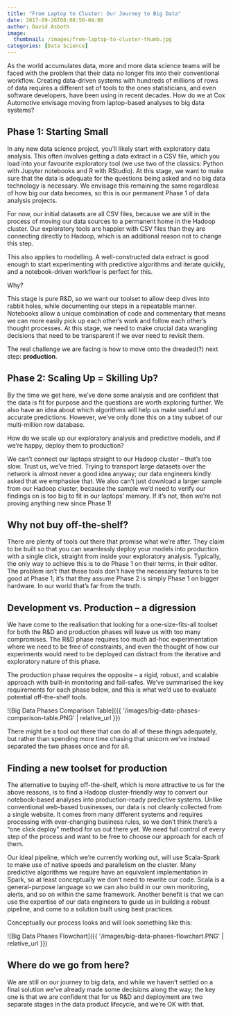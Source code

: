 ```yaml
---
title: "From Laptop to Cluster: Our Journey to Big Data"
date: 2017-09-26T08:08:50-04:00
author: David Asboth
image:
  thumbnail: /images/from-laptop-to-cluster-thumb.jpg
categories: [Data Science]
---
```


As the world accumulates data, more and more data science teams will be faced with the problem that their data no longer fits into their conventional workflow. Creating data-driven systems with hundreds of millions of rows of data requires a different set of tools to the ones statisticians, and even software developers, have been using in recent decades. How do we at Cox Automotive envisage moving from laptop-based analyses to big data systems?

## Phase 1: Starting Small

In any new data science project, you’ll likely start with exploratory data analysis. This often involves getting a data extract in a CSV file, which you load into your favourite exploratory tool (we use two of the classics: Python with Jupyter notebooks and R with RStudio). At this stage, we want to make sure that the data is adequate for the questions being asked and no big data technology is necessary. We envisage this remaining the same regardless of how big our data becomes, so this is our permanent Phase 1 of data analysis projects.

For now, our initial datasets are all CSV files, because we are still in the process of moving our data sources to a permanent home in the Hadoop cluster. Our exploratory tools are happier with CSV files than they are connecting directly to Hadoop, which is an additional reason not to change this step.

This also applies to modelling. A well-constructed data extract is good enough to start experimenting with predictive algorithms and iterate quickly, and a notebook-driven workflow is perfect for this.

Why?

This stage is pure R&D, so we want our toolset to allow deep dives into rabbit holes, while documenting our steps in a repeatable manner. Notebooks allow a unique combination of code and commentary that means we can more easily pick up each other’s work and follow each other’s thought processes. At this stage, we need to make crucial data wrangling decisions that need to be transparent if we ever need to revisit them.

The real challenge we are facing is how to move onto the dreaded(?) next step: **production**.

## Phase 2: Scaling Up = Skilling Up?

By the time we get here, we’ve done some analysis and are confident that the data is fit for purpose and the questions are worth exploring further. We also have an idea about which algorithms will help us make useful and accurate predictions. However, we’ve only done this on a tiny subset of our multi-million row database.

How do we scale up our exploratory analysis and predictive models, and if we’re happy, deploy them to production?

We can’t connect our laptops straight to our Hadoop cluster – that’s too slow. Trust us, we’ve tried. Trying to transport large datasets over the network is almost never a good idea anyway; our data engineers kindly asked that we emphasise that. We also can’t just download a larger sample from our Hadoop cluster, because the sample we’d need to verify our findings on is too big to fit in our laptops’ memory. If it’s not, then we’re not proving anything new since Phase 1!

## Why not buy off-the-shelf?

There are plenty of tools out there that promise what we’re after. They claim to be built so that you can seamlessly deploy your models into production with a single click, straight from inside your exploratory analysis. Typically, the only way to achieve this is to do Phase 1 on their terms, in their editor. The problem isn’t that these tools don’t have the necessary features to be good at Phase 1; it’s that they assume Phase 2 is simply Phase 1 on bigger hardware. In our world that’s far from the truth.

## Development vs. Production – a digression

We have come to the realisation that looking for a one-size-fits-all toolset for both the R&D and production phases will leave us with too many compromises. The R&D phase requires too much ad-hoc experimentation where we need to be free of constraints, and even the thought of how our experiments would need to be deployed can distract from the iterative and exploratory nature of this phase.

The production phase requires the opposite – a rigid, robust, and scalable approach with built-in monitoring and fail-safes. We’ve summarised the key requirements for each phase below, and this is what we’d use to evaluate potential off-the-shelf tools.

![Big Data Phases Comparison Table]({{ '/images/big-data-phases-comparison-table.PNG' | relative_url }})

There might be a tool out there that can do all of these things adequately, but rather than spending more time chasing that unicorn we’ve instead separated the two phases once and for all.

## Finding a new toolset for production

The alternative to buying off-the-shelf, which is more attractive to us for the above reasons, is to find a Hadoop cluster-friendly way to convert our notebook-based analyses into production-ready predictive systems. Unlike conventional web-based businesses, our data is not cleanly collected from a single website. It comes from many different systems and requires processing with ever-changing business rules, so we don’t think there’s a “one click deploy” method for us out there yet. We need full control of every step of the process and want to be free to choose our approach for each of them.

Our ideal pipeline, which we’re currently working out, will use Scala-Spark to make use of native speeds and parallelism on the cluster. Many predictive algorithms we require have an equivalent implementation in Spark, so at least conceptually we don’t need to rewrite our code. Scala is a general-purpose language so we can also build in our own monitoring, alerts, and so on within the same framework. Another benefit is that we can use the expertise of our data engineers to guide us in building a robust pipeline, and come to a solution built using best practices.

Conceptually our process looks and will look something like this:

![Big Data Phases Flowchart]({{ '/images/big-data-phases-flowchart.PNG' | relative_url }})

## Where do we go from here?

We are still on our journey to big data, and while we haven’t settled on a final solution we’ve already made some decisions along the way; the key one is that we are confident that for us R&D and deployment are two separate stages in the data product lifecycle, and we’re OK with that.
